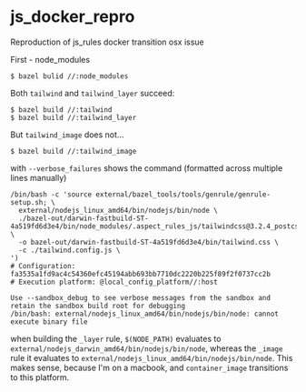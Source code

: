 # js_docker_repro
Reproduction of js_rules docker transition osx issue

First - node_modules

```shell
$ bazel bulid //:node_modules
```

Both `tailwind` and `tailwind_layer` succeed:
```shell
$ bazel build //:tailwind
$ bazel build //:tailwind_layer
```

But `tailwind_image` does not...

```shell
$ bazel build //:tailwind_image
```

with `--verbose_failures` shows the command (formatted across multiple lines manually)
```shell
/bin/bash -c 'source external/bazel_tools/tools/genrule/genrule-setup.sh; \
  external/nodejs_linux_amd64/bin/nodejs/bin/node \
  ./bazel-out/darwin-fastbuild-ST-4a519fd6d3e4/bin/node_modules/.aspect_rules_js/tailwindcss@3.2.4_postcss@8.4.20/node_modules/tailwindcss/lib/cli.js \
  -o bazel-out/darwin-fastbuild-ST-4a519fd6d3e4/bin/tailwind.css \
  -c ./tailwind.config.js \
')
# Configuration: fa3535a1fd9ac4c54360efc45194abb693bb7710dc2220b225f89f2f0737cc2b
# Execution platform: @local_config_platform//:host

Use --sandbox_debug to see verbose messages from the sandbox and retain the sandbox build root for debugging
/bin/bash: external/nodejs_linux_amd64/bin/nodejs/bin/node: cannot execute binary file
```

when building the `_layer` rule, `$(NODE_PATH)` evaluates to
`external/nodejs_darwin_amd64/bin/nodejs/bin/node`, whereas the `_image` rule
it evaluates to `external/nodejs_linux_amd64/bin/nodejs/bin/node`. This makes
sense, because I'm on a macbook, and `container_image` transitions to this platform.
